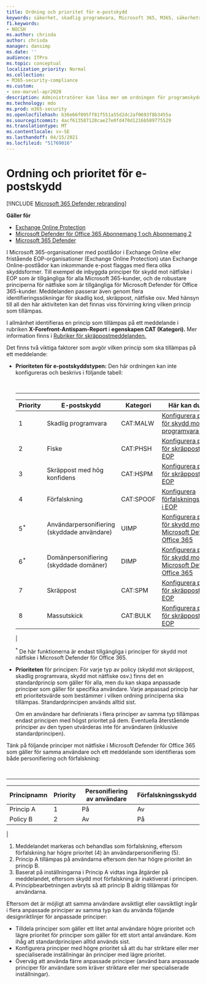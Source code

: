 ```yaml
---
title: Ordning och prioritet för e-postskydd
keywords: säkerhet, skadlig programvara, Microsoft 365, M365, säkerhetscenter, ATP, Microsoft Defender för slutpunkt, Office 365 ATP, Azure ATP
f1.keywords:
- NOCSH
ms.author: chrisda
author: chrisda
manager: dansimp
ms.date: ''
audience: ITPro
ms.topic: conceptual
localization_priority: Normal
ms.collection:
- M365-security-compliance
ms.custom:
- seo-marvel-apr2020
description: Administratörer kan läsa mer om ordningen för programskydd i Exchange Online Protection (EOP) och hur prioritetsvärdet i skyddsprinciperna avgör vilken princip som används.
ms.technology: mdo
ms.prod: m365-security
ms.openlocfilehash: b36e66f095ff81f551a55d2dc2af0693f8b3455a
ms.sourcegitcommit: 4acf613587128cae27e0fd470d1216b509775529
ms.translationtype: MT
ms.contentlocale: sv-SE
ms.lasthandoff: 04/15/2021
ms.locfileid: "51769016"
---
```

# <a name="order-and-precedence-of-email-protection"></a>Ordning och prioritet för e-postskydd

[!INCLUDE [Microsoft 365 Defender rebranding](../includes/microsoft-defender-for-office.md)]

**Gäller för**
- [Exchange Online Protection](exchange-online-protection-overview.md)
- [Microsoft Defender för Office 365 Abonnemang 1 och Abonnemang 2](defender-for-office-365.md)
- [Microsoft 365 Defender](../defender/microsoft-365-defender.md)

I Microsoft 365-organisationer med postlådor i Exchange Online eller fristående EOP-organisationer (Exchange Online Protection) utan Exchange Online-postlådor kan inkommande e-post flaggas med flera olika skyddsformer. Till exempel de inbyggda principer för skydd mot nätfiske i EOP som är tillgängliga för alla Microsoft 365-kunder, och de robustare principerna för nätfiske som är tillgängliga för Microsoft Defender för Office 365-kunder. Meddelanden passerar även genom flera identifieringssökningar för skadlig kod, skräppost, nätfiske osv. Med hänsyn till all den här aktiviteten kan det finnas viss förvirring kring vilken princip som tillämpas.

I allmänhet identifieras en princip som tillämpas på ett meddelande i rubriken **X-Forefront-Antispam-Report** i **egenskapen CAT (Kategori).** Mer information finns i [Rubriker för skräppostmeddelanden.](anti-spam-message-headers.md)

Det finns två viktiga faktorer som avgör vilken princip som ska tillämpas på ett meddelande:

- **Prioriteten för e-postskyddstypen:** Den här ordningen kan inte konfigureras och beskrivs i följande tabell:

  <br>

  ****

  |Priority|E-postskydd|Kategori|Här kan du hantera|
  |---|---|---|---|
  |1|Skadlig programvara|CAT:MALW|[Konfigurera principer för skydd mot skadlig programvara i EOP](configure-anti-malware-policies.md)|
  |2|Fiske|CAT:PHSH|[Konfigurera principer för skräppostskydd i EOP](configure-your-spam-filter-policies.md)|
  |3|Skräppost med hög konfidens|CAT:HSPM|[Konfigurera principer för skräppostskydd i EOP](configure-your-spam-filter-policies.md)|
  |4|Förfalskning|CAT:SPOOF|[Konfigurera förfalskningsinformation i EOP](learn-about-spoof-intelligence.md)|
  |5<sup>\*</sup>|Användarpersonifiering (skyddade användare)|UIMP|[Konfigurera principer för skydd mot nätfiske i Microsoft Defender för Office 365](configure-atp-anti-phishing-policies.md)|
  |6<sup>\*</sup>|Domänpersonifiering (skyddade domäner)|DIMP|[Konfigurera principer för skydd mot nätfiske i Microsoft Defender för Office 365](configure-atp-anti-phishing-policies.md)|
  |7|Skräppost|CAT:SPM|[Konfigurera principer för skräppostskydd i EOP](configure-your-spam-filter-policies.md)|
  |8|Massutskick|CAT:BULK|[Konfigurera principer för skräppostskydd i EOP](configure-your-spam-filter-policies.md)|
  |

  <sup>\*</sup> De här funktionerna är endast tillgängliga i principer för skydd mot nätfiske i Microsoft Defender för Office 365.

- **Prioriteten** för principen: För varje typ av policy (skydd mot skräppost, skadlig programvara, skydd mot nätfiske osv.) finns det en standardprincip som gäller för alla, men du kan skapa anpassade principer som gäller för specifika användare. Varje anpassad princip har ett prioritetsvärde som bestämmer i vilken ordning principerna ska tillämpas. Standardprincipen används alltid sist.

  Om en användare har definierats i flera principer av samma typ tillämpas endast principen med högst prioritet på dem. Eventuella återstående principer av den typen utvärderas inte för användaren (inklusive standardprincipen).

Tänk på följande principer mot nätfiske i Microsoft Defender för Office 365 som gäller för samma användare och ett meddelande som identifieras som både personifiering och förfalskning:

<br>

****

|Principnamn|Priority|Personifiering av användare|Förfalskningsskydd|
|---|---|---|---|
|Princip A|1|På|Av|
|Policy B|2|Av|På|
|

1. Meddelandet markeras och behandlas som förfalskning, eftersom förfalskning har högre prioritet (4) än användarpersonifiering (5).
2. Princip A tillämpas på användarna eftersom den har högre prioritet än princip B.
3. Baserat på inställningarna i Princip A vidtas inga åtgärder på meddelandet, eftersom skydd mot förfalskning är inaktiverat i principen.
4. Principbearbetningen avbryts så att princip B aldrig tillämpas för användarna.

Eftersom det är möjligt att samma användare avsiktligt eller oavsiktligt ingår i flera anpassade principer av samma typ kan du använda följande designriktlinjer för anpassade principer:

- Tilldela principer som gäller ett litet antal användare högre prioritet och lägre prioritet för principer som gäller för ett stort antal användare. Kom ihåg att standardprincipen alltid används sist.
- Konfigurera principer med högre prioritet så att du har striktare eller mer specialiserade inställningar än principer med lägre prioritet.
- Överväg att använda färre anpassade principer (använd bara anpassade principer för användare som kräver striktare eller mer specialiserade inställningar).
